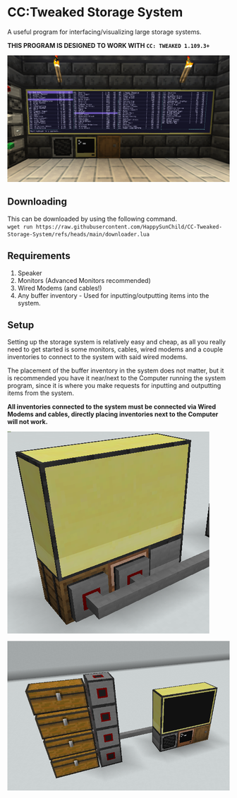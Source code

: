 # CC:Tweaked Storage System
 A useful program for interfacing/visualizing large storage systems.
 
 **THIS PROGRAM IS DESIGNED TO WORK WITH `CC: TWEAKED 1.109.3+`**
 
![Screenshot1](images/screenshot1.png)

## Downloading
 This can be downloaded by using the following command.<br/>
 `wget run https://raw.githubusercontent.com/HappySunChild/CC-Tweaked-Storage-System/refs/heads/main/downloader.lua`

## Requirements
1. Speaker
2. Monitors (Advanced Monitors recommended)
3. Wired Modems (and cables!)
4. Any buffer inventory - Used for inputting/outputting items into the system.

## Setup
Setting up the storage system is relatively easy and cheap, as all you really need to get started is some monitors, cables, wired modems and a couple inventories to connect to the system with said wired modems.

The placement of the buffer inventory in the system does not matter, but it is recommended you have it near/next to the Computer running the system program, since it is where you make requests for inputting and outputting items from the system.

**All inventories connected to the system must be connected via Wired Modems and cables, directly placing inventories next to the Computer will not work.**

![backside](images/backside.png)

![setup](images/simplesetup.png)